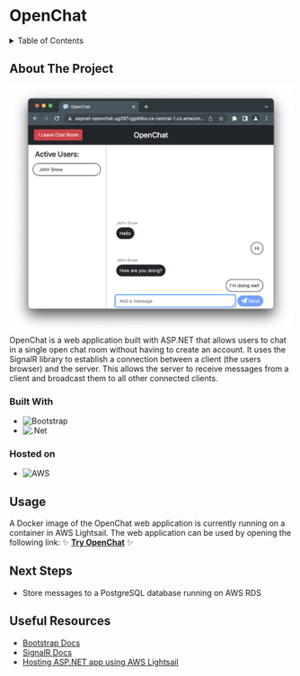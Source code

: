 # OpenChat

<details>
  <summary>Table of Contents</summary>
  <ol>
    <li>
      <a href="#about-the-project">About The Project</a>
      <ul>
        <li><a href="#built-with">Built With</a></li>
      </ul>
      <ul>
        <li><a href="#hosted-on">Hosted on</a></li>
      </ul>
    </li>
    <li><a href="#usage">Usage</a></li>
    <li><a href="#next-steps">Next Steps</a></li>
    <li><a href="#useful-resources">Useful Resources</a></li>
  </ol>
</details>

## About The Project
![OpenChat screenshot](openchat_screenshot.png)
OpenChat is a web application built with ASP.NET that allows users to chat in a single open chat room without having to create an account. It uses the SignalR library to establish a connection between a client (the users browser) and the server. This allows the server to receive messages from a client and broadcast them to all other connected clients. 

### Built With

* ![Bootstrap](https://img.shields.io/badge/bootstrap-%23563D7C.svg?style=for-the-badge&logo=bootstrap&logoColor=white)
* ![.Net](https://img.shields.io/badge/.NET-5C2D91?style=for-the-badge&logo=.net&logoColor=white)

### Hosted on
* ![AWS](https://img.shields.io/badge/AWS-%23FF9900.svg?style=for-the-badge&logo=amazon-aws&logoColor=white)

## Usage

A Docker image of the OpenChat web application is currently running on a container in AWS Lightsail. The web application can be used by opening the following link: :sparkles: **[Try OpenChat](https://aspnet-openchat.ug297vgjpbfos.ca-central-1.cs.amazonlightsail.com/)** :sparkles:

## Next Steps

- Store messages to a PostgreSQL database running on AWS RDS

## Useful Resources

* [Bootstrap Docs](https://getbootstrap.com/docs/5.3/getting-started/introduction/)
* [SignalR Docs](https://learn.microsoft.com/en-ca/aspnet/core/signalr/introduction?WT.mc_id=dotnet-35129-website&view=aspnetcore-7.0)
* [Hosting ASP.NET app using AWS Lightsail](https://aws.amazon.com/blogs/compute/frictionless-hosting-of-containerized-asp-net-web-apps-using-amazon-lightsail/)

